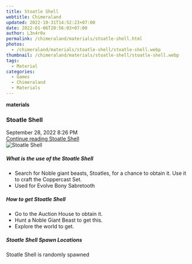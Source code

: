 ```yaml
---
title: Stoatle Shell
webtitle: Chimeraland
updated: 2022-10-31T14:52:23+07:00
date: 2022-01-06T20:56:03+07:00
author: L3n4r0x
permalink: /chimeraland/materials/stoatle-shell.html
photos:
  - /chimeraland/materials/stoatle-shell/stoatle-shell.webp
thumbnail: /chimeraland/materials/stoatle-shell/stoatle-shell.webp
tags:
  - Material
categories:
  - Games
  - Chimeraland
  - Materials
---
```


<section id="bootstrap-wrapper"><link rel="stylesheet" href="https://cdn.statically.io/gh/dimaslanjaka/Web-Manajemen/40ac3225/css/bootstrap-4.5-wrapper.css"/><div class="row g-0 border rounded overflow-hidden flex-md-row mb-4 shadow-sm position-relative"><div class="col p-4 d-flex flex-column position-static"><strong class="d-inline-block mb-2 text-success">materials</strong><h3 class="mb-0">Stoatle Shell</h3><div class="mb-1 text-muted">September 28, 2022 8:26 PM</div><a href="#" class="stretched-link d-none">Continue reading Stoatle Shell</a></div><div class="col-auto d-none d-lg-block"><img src="/chimeraland/materials/stoatle-shell/stoatle-shell.webp" alt="Stoatle Shell"/></div></div><div class="row"><div class="col-lg-6 col-12 mb-2"><div class="card"><div class="card-body"><h5 class="card-title">What is the use of the Stoatle Shell</h5><div class="card-text"><ul><li>Search for Noble giant beasts, Stoatles, for a chance to obtain it. Use it to craft the Coppercast Set.</li><li>Used for Evolve Bony Sabretooth</li></ul></div></div></div></div><div class="col-lg-6 col-12 mb-2"><div class="card"><div class="card-body"><h5 class="card-title">How to get Stoatle Shell</h5><div class="card-text"><ul><li>Go to the Auction House to obtain it.</li><li>Hunt a Noble Giant Beast to get this.</li><li>Explore the world to get.</li></ul></div></div></div></div><div class="col-12 mb-2"><h5>Stoatle Shell Spawn Locations</h5><p>Stoatle Shell is randomly spawned</p></div></div></section>